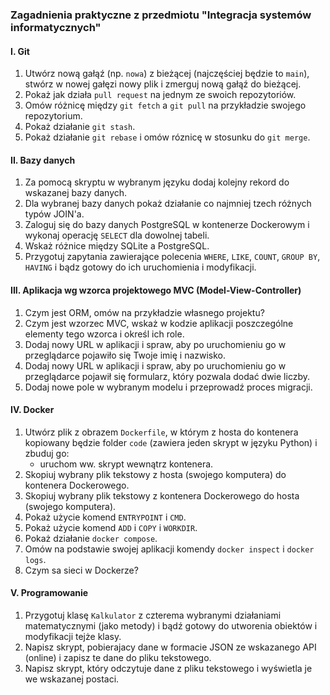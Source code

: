 ### Zagadnienia praktyczne z przedmiotu "Integracja systemów informatycznych"

#### I. Git
1. Utwórz nową gałąź (np. `nowa`) z bieżącej (najczęściej będzie to `main`), stwórz w nowej gałęzi nowy plik i zmerguj nową gałąź do bieżącej.
2. Pokaż jak działa `pull request` na jednym ze swoich repozytoriów.
3. Omów różnicę między `git fetch` a `git pull` na przykładzie swojego repozytorium.
4. Pokaż działanie `git stash`.
5. Pokaż działanie `git rebase` i omów róznicę w stosunku do `git merge`.

#### II. Bazy danych
1. Za pomocą skryptu w wybranym języku dodaj kolejny rekord do wskazanej bazy danych.
2. Dla wybranej bazy danych pokaż działanie co najmniej tzech różnych typów JOIN'a.
3. Zaloguj się do bazy danych PostgreSQL w kontenerze Dockerowym i wykonaj operację `SELECT` dla dowolnej tabeli.
4. Wskaż różnice między SQLite a PostgreSQL.
5. Przygotuj zapytania zawierające polecenia `WHERE`, `LIKE`, `COUNT`, `GROUP BY`, `HAVING` i bądz gotowy do ich uruchomienia i modyfikacji.

#### III. Aplikacja wg wzorca projektowego MVC (Model-View-Controller)
1. Czym jest ORM, omów na przykładzie własnego projektu? 
2. Czym jest wzorzec MVC, wskaż w kodzie aplikacji poszczególne elementy tego wzorca i określ ich role.
3. Dodaj nowy URL w aplikacji i spraw, aby po uruchomieniu go w przeglądarce pojawiło się Twoje imię i nazwisko.
4. Dodaj nowy URL w aplikacji i spraw, aby po uruchomieniu go w przeglądarce pojawił się formularz, który pozwala dodać dwie liczby.
5. Dodaj nowe pole w wybranym modelu i przeprowadź proces migracji.

#### IV. Docker
1. Utwórz plik z obrazem `Dockerfile`, w którym z hosta do kontenera kopiowany będzie folder `code` (zawiera jeden skrypt w języku Python) i zbuduj go:  
    - uruchom ww. skrypt wewnątrz kontenera.
2. Skopiuj wybrany plik tekstowy z hosta (swojego komputera) do kontenera Dockerowego.
3. Skopiuj wybrany plik tekstowy z kontenera Dockerowego do hosta (swojego komputera).
4. Pokaż użycie komend `ENTRYPOINT` i `CMD`.
5. Pokaż użycie komend `ADD` i `COPY` i `WORKDIR`.
6. Pokaż działanie `docker compose`.
7. Omów na podstawie swojej aplikacji komendy `docker inspect` i `docker logs`.
8. Czym sa sieci w Dockerze?

#### V. Programowanie
1. Przygotuj klasę `Kalkulator` z czterema wybranymi działaniami matematycznymi (jako metody) i bądź gotowy do utworenia obiektów i modyfikacji tejże klasy.  
2. Napisz skrypt, pobierajacy dane w formacie JSON ze wskazanego API (online) i zapisz te dane do pliku tekstowego.  
3. Napisz skrypt, który odczytuje dane z pliku tekstowego i wyświetla je we wskazanej postaci.
